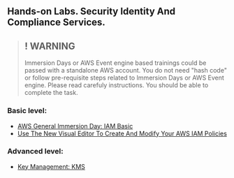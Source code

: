 ## Hands-on Labs. Security Identity And Compliance Services.

>## ! WARNING
>Immersion Days or AWS Event engine based trainings could be passed with a standalone AWS account. You do not need "hash code" or follow pre-requisite steps related to Immersion Days or AWS Event engine.
Please read carefuly instructions. You should be able to complete the task.

### Basic level:
- [AWS General Immersion Day: IAM Basic](https://catalog.workshops.aws/general-immersionday/en-US/basic-modules/30-iam)
- [Use The New Visual Editor To Create And Modify Your AWS IAM Policies](https://aws.amazon.com/ru/blogs/security/use-the-new-visual-editor-to-create-and-modify-your-aws-iam-policies/)

### Advanced level:
- [Key Management: KMS](https://catalog.us-east-1.prod.workshops.aws/workshops/aad9ff1e-b607-45bc-893f-121ea5224f24/en-US/keymanagement-kms)
